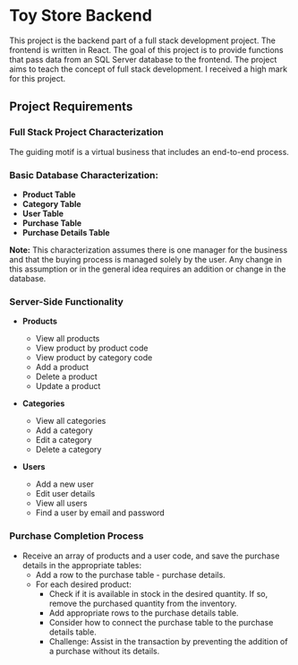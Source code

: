 # Toy Store Backend

This project is the backend part of a full stack development project. The frontend is written in React. The goal of this project is to provide functions that pass data from an SQL Server database to the frontend. The project aims to teach the concept of full stack development. I received a high mark for this project.

## Project Requirements

### Full Stack Project Characterization
The guiding motif is a virtual business that includes an end-to-end process.

### Basic Database Characterization:
- **Product Table**
- **Category Table**
- **User Table**
- **Purchase Table**
- **Purchase Details Table**

**Note:** This characterization assumes there is one manager for the business and that the buying process is managed solely by the user. Any change in this assumption or in the general idea requires an addition or change in the database.

### Server-Side Functionality
- **Products**
  - View all products
  - View product by product code
  - View product by category code
  - Add a product
  - Delete a product
  - Update a product

- **Categories**
  - View all categories
  - Add a category
  - Edit a category
  - Delete a category

- **Users**
  - Add a new user
  - Edit user details
  - View all users
  - Find a user by email and password

### Purchase Completion Process
- Receive an array of products and a user code, and save the purchase details in the appropriate tables:
  - Add a row to the purchase table - purchase details.
  - For each desired product:
    - Check if it is available in stock in the desired quantity. If so, remove the purchased quantity from the inventory.
    - Add appropriate rows to the purchase details table.
    - Consider how to connect the purchase table to the purchase details table.
    - Challenge: Assist in the transaction by preventing the addition of a purchase without its details.
